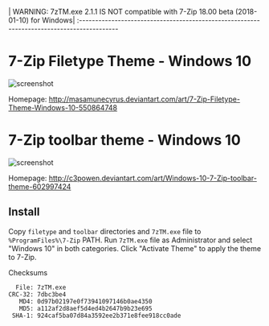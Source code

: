 
| WARNING: 7zTM.exe 2.1.1 IS NOT compatible with 7-Zip 18.00 beta (2018-01-10) for Windows|
:------------------------------------------------------------------------------------------

# 7-Zip Filetype Theme - Windows 10

![screenshot](http://orig10.deviantart.net/ab9f/f/2015/215/2/a/7_zip_filetype_theme___windows_10_by_masamunecyrus-d93yxyk.png)

Homepage: http://masamunecyrus.deviantart.com/art/7-Zip-Filetype-Theme-Windows-10-550864748

# 7-Zip toolbar theme - Windows 10

![screenshot](http://orig14.deviantart.net/bde3/f/2016/110/e/5/windows_10_7_zip_toolbar_theme_by_c3powen-d9z0bsg.png)

Homepage: http://c3powen.deviantart.com/art/Windows-10-7-Zip-toolbar-theme-602997424

## Install 

Copy `filetype` and `toolbar` directories  and `7zTM.exe` file to `%ProgramFiles%\7-Zip` PATH.
Run `7zTM.exe` file as Administrator and select "Windows 10" in both categories.
Click "Activate Theme" to apply the theme to 7-Zip.


Checksums
```
  File: 7zTM.exe
CRC-32: 7dbc3be4
   MD4: 0d97b02197e0f73941097146b0ae4350
   MD5: a112af2d8aef5d4ed4b2647b9b23e695
 SHA-1: 924caf5ba07d84a3592ee2b371e8fee918cc0ade
```
